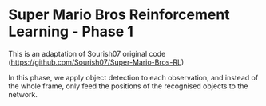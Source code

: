 # Super Mario Bros Reinforcement Learning - Phase 1
This is an adaptation of Sourish07 original code (https://github.com/Sourish07/Super-Mario-Bros-RL)


In this phase, we apply object detection to each observation, and instead of the whole frame, only feed
the positions of the recognised objects to the network.